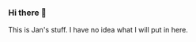 ### Hi there 👋

This is Jan's stuff. I have no idea what I will put in here.

<!--
**fride/fride** is a ✨ _special_ ✨ repository because its `README.md` (this file) appears on your GitHub profile.

Here are some ideas to get you started:
- My <a href="https://berlin.social/@jnfrd" rel="me">Mastodon</a> account.
- 🔭 I’m currently working on ...
- 🌱 I’m currently learning ...
- 👯 I’m looking to collaborate on ...
- 🤔 I’m looking for help with ...
- 💬 Ask me about ...
- 📫 How to reach me: ...
- ⚡ Fun fact: ...
-->

